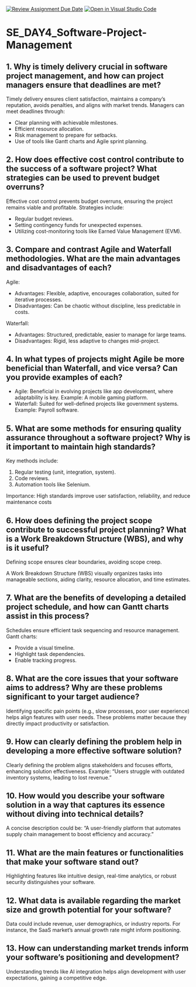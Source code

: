 [![Review Assignment Due Date](https://classroom.github.com/assets/deadline-readme-button-22041afd0340ce965d47ae6ef1cefeee28c7c493a6346c4f15d667ab976d596c.svg)](https://classroom.github.com/a/9pw6JKcu)
[![Open in Visual Studio Code](https://classroom.github.com/assets/open-in-vscode-2e0aaae1b6195c2367325f4f02e2d04e9abb55f0b24a779b69b11b9e10269abc.svg)](https://classroom.github.com/online_ide?assignment_repo_id=18716859&assignment_repo_type=AssignmentRepo)
# SE_DAY4_Software-Project-Management
## 1. Why is timely delivery crucial in software project management, and how can project managers ensure that deadlines are met?
Timely delivery ensures client satisfaction, maintains a company’s reputation, avoids penalties, and aligns with market trends. Managers can meet deadlines through:
* Clear planning with achievable milestones.
* Efficient resource allocation.
* Risk management to prepare for setbacks.
* Use of tools like Gantt charts and Agile sprint planning.

## 2. How does effective cost control contribute to the success of a software project? What strategies can be used to prevent budget overruns?
Effective cost control prevents budget overruns, ensuring the project remains viable and profitable. Strategies include:
* Regular budget reviews.
* Setting contingency funds for unexpected expenses.
* Utilizing cost-monitoring tools like Earned Value Management (EVM).

## 3. Compare and contrast Agile and Waterfall methodologies. What are the main advantages and disadvantages of each?
Agile:
* Advantages: Flexible, adaptive, encourages collaboration, suited for iterative processes.
* Disadvantages: Can be chaotic without discipline, less predictable in costs.

Waterfall:
* Advantages: Structured, predictable, easier to manage for large teams.
* Disadvantages: Rigid, less adaptive to changes mid-project.
  
## 4. In what types of projects might Agile be more beneficial than Waterfall, and vice versa? Can you provide examples of each?
* Agile: Beneficial in evolving projects like app development, where adaptability is key. Example: A mobile gaming platform.
* Waterfall: Suited for well-defined projects like government systems. Example: Payroll software.
  
## 5. What are some methods for ensuring quality assurance throughout a software project? Why is it important to maintain high standards?
Key methods include:

1. Regular testing (unit, integration, system).
2. Code reviews.
3. Automation tools like Selenium.

Importance: High standards improve user satisfaction, reliability, and reduce maintenance costs

## 6. How does defining the project scope contribute to successful project planning? What is a Work Breakdown Structure (WBS), and why is it useful?
Defining scope ensures clear boundaries, avoiding scope creep.

A Work Breakdown Structure (WBS) visually organizes tasks into manageable sections, aiding clarity, resource allocation, and time estimates.

## 7. What are the benefits of developing a detailed project schedule, and how can Gantt charts assist in this process?
Schedules ensure efficient task sequencing and resource management. Gantt charts:
* Provide a visual timeline.
* Highlight task dependencies.
* Enable tracking progress.
  
## 8. What are the core issues that your software aims to address? Why are these problems significant to your target audience?
Identifying specific pain points (e.g., slow processes, poor user experience) helps align features with user needs. These problems matter because they directly impact productivity or satisfaction.

## 9. How can clearly defining the problem help in developing a more effective software solution?
Clearly defining the problem aligns stakeholders and focuses efforts, enhancing solution effectiveness. Example: “Users struggle with outdated inventory systems, leading to lost revenue.”

## 10. How would you describe your software solution in a way that captures its essence without diving into technical details?
A concise description could be: “A user-friendly platform that automates supply chain management to boost efficiency and accuracy.”

## 11. What are the main features or functionalities that make your software stand out?
Highlighting features like intuitive design, real-time analytics, or robust security distinguishes your software.

## 12. What data is available regarding the market size and growth potential for your software?
Data could include revenue, user demographics, or industry reports. For instance, the SaaS market’s annual growth rate might inform positioning.

## 13. How can understanding market trends inform your software’s positioning and development?
Understanding trends like AI integration helps align development with user expectations, gaining a competitive edge.
